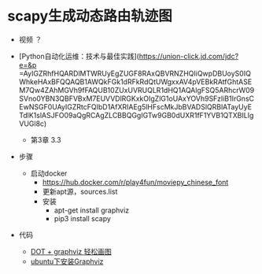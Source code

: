 
# scapy生成动态路由轨迹图

- 视频 ？

- [Python自动化运维：技术与最佳实践](https://union-click.jd.com/jdc?e=&p
=AyIGZRhfHQARDlMTWRUyEgZUGF8RAxQBVRNZHQIiQwpDBUoyS0IQWhkeHAxBFQQAQB1AWQkFGk1dRFkRdQtUWgxxAV4pVEBkRAtfGhtASEM7Qw4ZAhMGVh9fFAQUB10ZUxUVRUQLR1dHQ1AQAlgFSQ5ARhcrW09SVno0YBN3QBFVBxM7EUVVDlRGKxkOIgZlG1oUAxYOVh9SFzIiB1IrGnsCEwNSGF0UAyIGZRtcFQIbD1AfXRIAEg5lHFscMkJbBVADSlQRBlATayUyETdlK1slASJFO09aQgRCAgZLCBBQGgIGTw9GB0dUXR1fF1YVB1QTXBILIgVUGl8c) 
    - 第3章 3.3
  
- 步骤
    - 启动docker
        - https://hub.docker.com/r/play4fun/moviepy_chinese_font
        - 更新apt源，sources.list
        - 安装
            - apt-get install graphviz
            - pip3 install scapy
            
- 代码
    - [DOT + graphviz 轻松画图](https://www.cnblogs.com/alenoscar/p/6064737.html)
    - [ubuntu下安装Graphviz](https://blog.csdn.net/caiandyong/article/details/44408831)
    